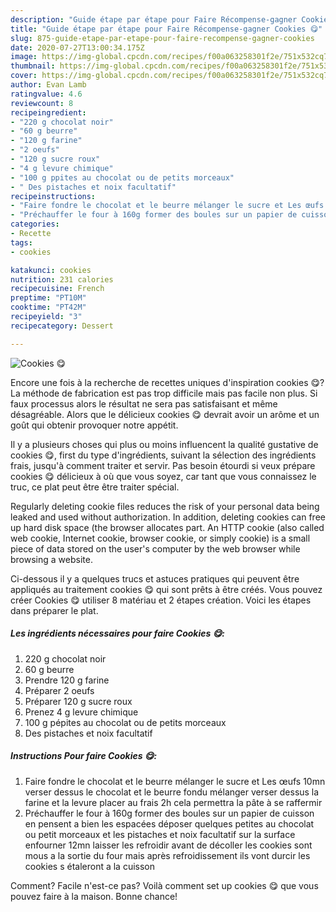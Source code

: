 ```yaml
---
description: "Guide étape par étape pour Faire Récompense-gagner Cookies 😋"
title: "Guide étape par étape pour Faire Récompense-gagner Cookies 😋"
slug: 875-guide-etape-par-etape-pour-faire-recompense-gagner-cookies
date: 2020-07-27T13:00:34.175Z
image: https://img-global.cpcdn.com/recipes/f00a063258301f2e/751x532cq70/cookies-😋-photo-principale-de-la-recette.jpg
thumbnail: https://img-global.cpcdn.com/recipes/f00a063258301f2e/751x532cq70/cookies-😋-photo-principale-de-la-recette.jpg
cover: https://img-global.cpcdn.com/recipes/f00a063258301f2e/751x532cq70/cookies-😋-photo-principale-de-la-recette.jpg
author: Evan Lamb
ratingvalue: 4.6
reviewcount: 8
recipeingredient:
- "220 g chocolat noir"
- "60 g beurre"
- "120 g farine"
- "2 oeufs"
- "120 g sucre roux"
- "4 g levure chimique"
- "100 g ppites au chocolat ou de petits morceaux"
- " Des pistaches et noix facultatif"
recipeinstructions:
- "Faire fondre le chocolat et le beurre mélanger le sucre et Les œufs 10mn verser dessus le chocolat et le beurre fondu mélanger verser dessus la farine et la levure placer au frais 2h cela permettra la pâte à se raffermir"
- "Préchauffer le four à 160g former des boules sur un papier de cuisson en pensent a bien les espacées déposer quelques petites au chocolat ou petit morceaux et les pistaches et noix facultatif sur la surface enfourner 12mn laisser les refroidir avant de décoller les cookies sont mous a la sortie du four mais après refroidissement ils vont durcir les cookies s étaleront a la cuisson"
categories:
- Recette
tags:
- cookies

katakunci: cookies 
nutrition: 231 calories
recipecuisine: French
preptime: "PT10M"
cooktime: "PT42M"
recipeyield: "3"
recipecategory: Dessert

---
```



![Cookies 😋](https://img-global.cpcdn.com/recipes/f00a063258301f2e/751x532cq70/cookies-😋-photo-principale-de-la-recette.jpg)

Encore une fois à la recherche de recettes uniques d'inspiration cookies 😋? La méthode de fabrication est pas trop difficile mais pas facile non plus. Si faux processus alors le résultat ne sera pas satisfaisant et même désagréable. Alors que le délicieux cookies 😋 devrait avoir un arôme et un goût qui obtenir provoquer notre appétit.

Il y a plusieurs choses qui plus ou moins influencent la qualité gustative de cookies 😋, first du type d'ingrédients, suivant la sélection des ingrédients frais, jusqu'à comment traiter et servir. Pas besoin étourdi si veux prépare cookies 😋 délicieux à où que vous soyez, car tant que vous connaissez le truc, ce plat peut être être traiter spécial.

Regularly deleting cookie files reduces the risk of your personal data being leaked and used without authorization. In addition, deleting cookies can free up hard disk space (the browser allocates part. An HTTP cookie (also called web cookie, Internet cookie, browser cookie, or simply cookie) is a small piece of data stored on the user&#39;s computer by the web browser while browsing a website.


Ci-dessous il y a quelques trucs et astuces pratiques qui peuvent être appliqués au traitement cookies 😋 qui sont prêts à être créés. Vous pouvez créer Cookies 😋 utiliser 8 matériau et 2 étapes création. Voici les étapes dans préparer le plat.

<!--inarticleads1-->

##### Les ingrédients nécessaires pour faire Cookies 😋:

1.  220 g chocolat noir
1.  60 g beurre
1. Prendre 120 g farine
1. Préparer 2 oeufs
1. Préparer 120 g sucre roux
1. Prenez 4 g levure chimique
1.  100 g pépites au chocolat ou de petits morceaux
1.   Des pistaches et noix facultatif




<!--inarticleads2-->

##### Instructions Pour faire Cookies 😋:

1. Faire fondre le chocolat et le beurre mélanger le sucre et Les œufs 10mn verser dessus le chocolat et le beurre fondu mélanger verser dessus la farine et la levure placer au frais 2h cela permettra la pâte à se raffermir
1. Préchauffer le four à 160g former des boules sur un papier de cuisson en pensent a bien les espacées déposer quelques petites au chocolat ou petit morceaux et les pistaches et noix facultatif sur la surface enfourner 12mn laisser les refroidir avant de décoller les cookies sont mous a la sortie du four mais après refroidissement ils vont durcir les cookies s étaleront a la cuisson





Comment? Facile n'est-ce pas? Voilà comment set up cookies 😋 que vous pouvez faire à la maison. Bonne chance!
